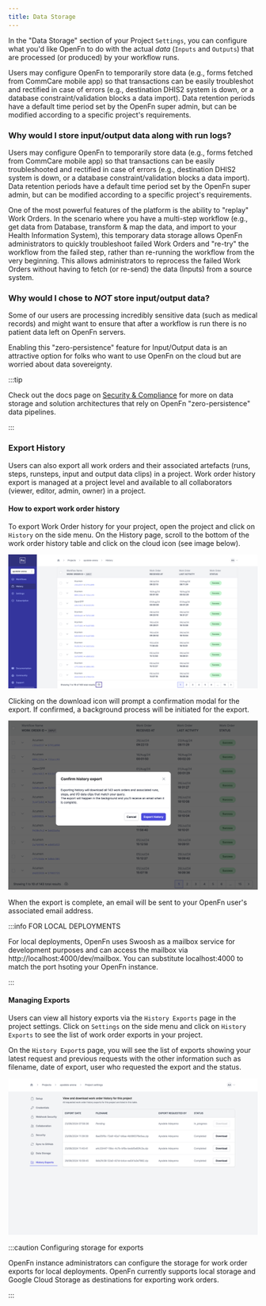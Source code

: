 ```yaml
---
title: Data Storage
---
```


In the "Data Storage" section of your Project `Settings`, you can configure what
you'd like OpenFn to do with the actual _data_ (`Inputs` and `Outputs`) that are
processed (or produced) by your workflow runs.

Users may configure OpenFn to temporarily store data (e.g., forms fetched from
CommCare mobile app) so that transactions can be easily troubleshot and
rectified in case of errors (e.g., destination DHIS2 system is down, or a
database constraint/validation blocks a data import). Data retention periods
have a default time period set by the OpenFn super admin, but can be modified
according to a specific project's requirements.

### Why would I store input/output data along with run logs?

Users may configure OpenFn to temporarily store data (e.g., forms fetched from
CommCare mobile app) so that transactions can be easily troubleshooted and
rectified in case of errors (e.g., destination DHIS2 system is down, or a
database constraint/validation blocks a data import). Data retention periods
have a default time period set by the OpenFn super admin, but can be modified
according to a specific project's requirements.

One of the most powerful features of the platform is the ability to "replay"
Work Orders. In the scenario where you have a multi-step workflow (e.g., get
data from Database, transform & map the data, and import to your Health
Information System), this temporary data storage allows OpenFn administrators to
quickly troubleshoot failed Work Orders and "re-try" the workflow from the
failed step, rather than re-running the workflow from the very beginning. This
allows administrators to reprocess the failed Work Orders without having to
fetch (or re-send) the data (Inputs) from a source system.

### Why would I chose to _NOT_ store input/output data?

Some of our users are processing incredibly sensitive data (such as medical
records) and might want to ensure that after a workflow is run there is no
patient data left on OpenFn servers.

Enabling this "zero-persistence" feature for Input/Output data is an attractive
option for folks who want to use OpenFn on the cloud but are worried about data
sovereignty.

:::tip

Check out the docs page on
[Security & Compliance](../get-started/security-compliance.md) for more on data
storage and solution architectures that rely on OpenFn "zero-persistence" data
pipelines.

:::

### Export History

Users can also export all work orders and their associated artefacts (runs,
steps, runsteps, input and output data clips) in a project. Work order
history export is managed at a project level and available to all collaborators (viewer,
editor, admin, owner) in a project.

#### How to export work order history

To export Work Order history for your project, open the project and click on
`History` on the side menu. On the History page, scroll to the bottom of the
work order history table and click on the cloud icon (see image below).

![History Page](/img/history_page_cloud.png)

Clicking on the download icon will prompt a confirmation modal for the export.
If confirmed, a background process will be initiated for the export.

![Confirm export](/img/confirm_export.png)

When the export is complete, an email will be sent to your OpenFn user's associated 
email address.

:::info FOR LOCAL DEPLOYMENTS

For local deployments, OpenFn uses Swoosh as a mailbox service for development
purposes and can access the mailbox via http://localhost:4000/dev/mailbox. You
can substitute localhost:4000 to match the port hsoting your OpenFn instance.

:::

#### Managing Exports

Users can view all history exports via the `History Exports`
page in the project settings. Click on `Settings` on the side menu and click on
`History Exports` to see the list of work order exports in your project.

On the `History Export`s page, you will see the list of exports showing your
latest request and previous requests with the other information such as
filename, date of export, user who requested the export and the status.

![List of history exports ](/img/history_exports_page.png)

:::caution Configuring storage for exports

OpenFn instance administrators can configure the storage for work order exports for
local deployments. OpenFn currently supports local storage and Google Cloud
Storage as destinations for exporting work orders.

:::
